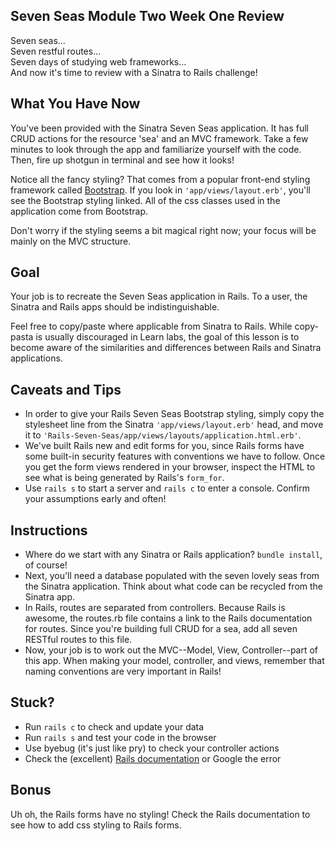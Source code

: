 ## Seven Seas Module Two Week One Review

Seven seas...<br>
Seven restful routes...<br>
Seven days of studying web frameworks...<br>
And now it's time to review with a Sinatra to Rails challenge!

## What You Have Now

You've been provided with the Sinatra Seven Seas application. It has full CRUD actions for the resource 'sea' and an MVC framework. Take a few minutes to look through the app and familiarize yourself with the code. Then, fire up shotgun in terminal and see how it looks!

Notice all the fancy styling? That comes from a popular front-end styling framework called <a href="http://getbootstrap.com/">Bootstrap</a>. If you look in <code>'app/views/layout.erb'</code>, you'll see the Bootstrap styling linked. All of the css classes used in the application come from Bootstrap.

Don't worry if the styling seems a bit magical right now; your focus will be mainly on the MVC structure.

## Goal
Your job is to recreate the Seven Seas application in Rails. To a user, the Sinatra and Rails apps should be indistinguishable.

Feel free to copy/paste where applicable from Sinatra to Rails. While copy-pasta is usually discouraged in Learn labs, the goal of this lesson is to become aware of the similarities and differences between Rails and Sinatra applications.

## Caveats and Tips

 - In order to give your Rails Seven Seas Bootstrap styling, simply copy the stylesheet line from the Sinatra <code>'app/views/layout.erb'</code> head, and move it to <code>'Rails-Seven-Seas/app/views/layouts/application.html.erb'</code>.
 - We've built Rails new and edit forms for you, since Rails forms have some built-in security features with conventions we have to follow. Once you get the form views rendered in your browser, inspect the HTML to see what is being generated by Rails's <code>form_for</code>. 
 - Use <code>rails s</code> to start a server and <code>rails c</code> to enter a console. Confirm your assumptions early and often!

## Instructions
 - Where do we start with any Sinatra or Rails application? <code>bundle install</code>, of course!
 - Next, you'll need a database populated with the seven lovely seas from the Sinatra application. Think about what code can be recycled from the Sinatra app.
 - In Rails, routes are separated from controllers. Because Rails is awesome, the routes.rb file contains a link to the Rails documentation for routes. Since you're building full CRUD for a sea, add all seven RESTful routes to this file.
 - Now, your job is to work out the MVC--Model, View, Controller--part of this app. When making your model, controller, and views, remember that naming conventions are very important in Rails!

## Stuck?
  - Run <code>rails c</code> to check and update your data
  - Run <code>rails s</code> and test your code in the browser
  - Use byebug (it's just like pry) to check your controller actions
  - Check the (excellent) <a href="http://guides.rubyonrails.org/">Rails documentation</a> or Google the error
  
 ## Bonus
  Uh oh, the Rails forms have no styling! Check the Rails documentation to see how to add css styling to Rails forms. 
